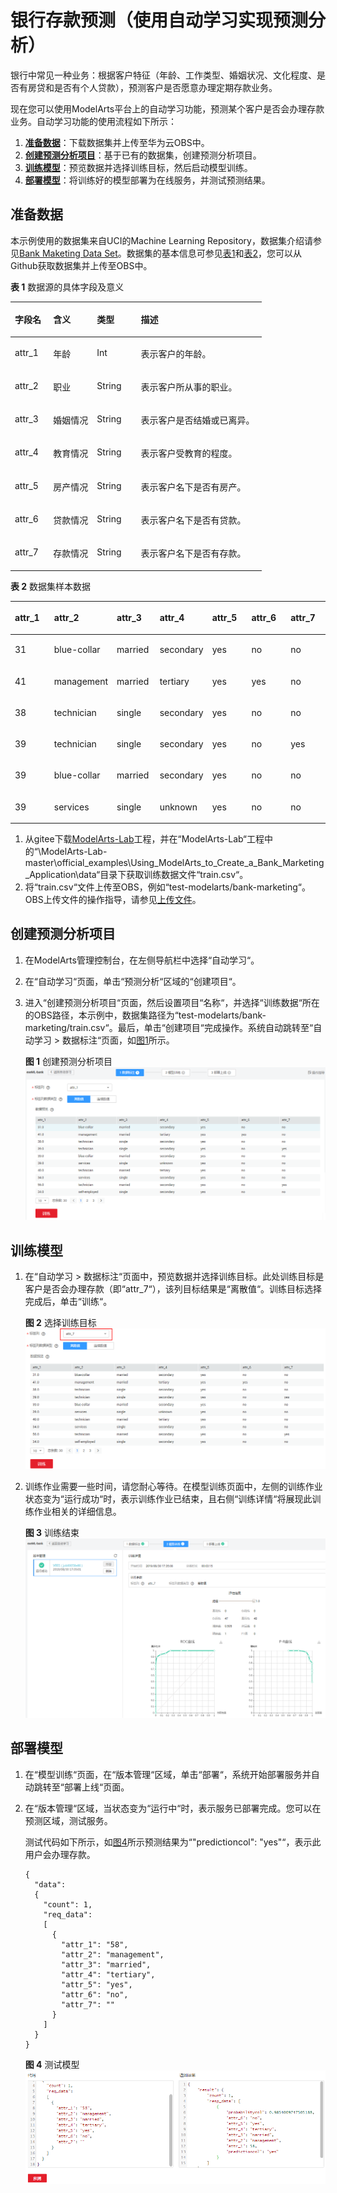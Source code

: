 # 银行存款预测（使用自动学习实现预测分析）<a name="modelarts_10_0002"></a>

银行中常见一种业务：根据客户特征（年龄、工作类型、婚姻状况、文化程度、是否有房贷和是否有个人贷款），预测客户是否愿意办理定期存款业务。

现在您可以使用ModelArts平台上的自动学习功能，预测某个客户是否会办理存款业务。自动学习功能的使用流程如下所示：

1.  **[准备数据](#section126521956192619)**：下载数据集并上传至华为云OBS中。
2.  **[创建预测分析项目](#section785182617387)**：基于已有的数据集，创建预测分析项目。
3.  **[训练模型](#section51394177278)**：预览数据并选择训练目标，然后启动模型训练。
4.  **[部署模型](#section99271627142716)**：将训练好的模型部署为在线服务，并测试预测结果。

## 准备数据<a name="section126521956192619"></a>

本示例使用的数据集来自UCI的Machine Learning Repository，数据集介绍请参见[Bank Maketing Data Set](https://archive.ics.uci.edu/ml/datasets/Bank+Marketing)。数据集的基本信息可参见[表1](#table45666040)和[表2](#table40920274)，您可以从Github获取数据集并上传至OBS中。

**表 1**  数据源的具体字段及意义

<a name="table45666040"></a>
<table><thead align="left"><tr id="row48398424"><th class="cellrowborder" valign="top" width="15.25%" id="mcps1.2.5.1.1"><p id="p27958252"><a name="p27958252"></a><a name="p27958252"></a>字段名</p>
</th>
<th class="cellrowborder" valign="top" width="17.4%" id="mcps1.2.5.1.2"><p id="p50025933"><a name="p50025933"></a><a name="p50025933"></a>含义</p>
</th>
<th class="cellrowborder" valign="top" width="17.46%" id="mcps1.2.5.1.3"><p id="p25568738"><a name="p25568738"></a><a name="p25568738"></a>类型</p>
</th>
<th class="cellrowborder" valign="top" width="49.89%" id="mcps1.2.5.1.4"><p id="p57801875"><a name="p57801875"></a><a name="p57801875"></a>描述</p>
</th>
</tr>
</thead>
<tbody><tr id="row50454834"><td class="cellrowborder" valign="top" width="15.25%" headers="mcps1.2.5.1.1 "><p id="p60309786"><a name="p60309786"></a><a name="p60309786"></a>attr_1</p>
</td>
<td class="cellrowborder" valign="top" width="17.4%" headers="mcps1.2.5.1.2 "><p id="p53254482"><a name="p53254482"></a><a name="p53254482"></a>年龄</p>
</td>
<td class="cellrowborder" valign="top" width="17.46%" headers="mcps1.2.5.1.3 "><p id="p18645762"><a name="p18645762"></a><a name="p18645762"></a>Int</p>
</td>
<td class="cellrowborder" valign="top" width="49.89%" headers="mcps1.2.5.1.4 "><p id="p33911763"><a name="p33911763"></a><a name="p33911763"></a>表示客户的年龄。</p>
</td>
</tr>
<tr id="row36770415"><td class="cellrowborder" valign="top" width="15.25%" headers="mcps1.2.5.1.1 "><p id="p25613652"><a name="p25613652"></a><a name="p25613652"></a>attr_2</p>
</td>
<td class="cellrowborder" valign="top" width="17.4%" headers="mcps1.2.5.1.2 "><p id="p61439917"><a name="p61439917"></a><a name="p61439917"></a>职业</p>
</td>
<td class="cellrowborder" valign="top" width="17.46%" headers="mcps1.2.5.1.3 "><p id="p10577379"><a name="p10577379"></a><a name="p10577379"></a>String</p>
</td>
<td class="cellrowborder" valign="top" width="49.89%" headers="mcps1.2.5.1.4 "><p id="p51461341"><a name="p51461341"></a><a name="p51461341"></a>表示客户所从事的职业。</p>
</td>
</tr>
<tr id="row60498887"><td class="cellrowborder" valign="top" width="15.25%" headers="mcps1.2.5.1.1 "><p id="p1462819"><a name="p1462819"></a><a name="p1462819"></a>attr_3</p>
</td>
<td class="cellrowborder" valign="top" width="17.4%" headers="mcps1.2.5.1.2 "><p id="p51379511"><a name="p51379511"></a><a name="p51379511"></a>婚姻情况</p>
</td>
<td class="cellrowborder" valign="top" width="17.46%" headers="mcps1.2.5.1.3 "><p id="p990892"><a name="p990892"></a><a name="p990892"></a>String</p>
</td>
<td class="cellrowborder" valign="top" width="49.89%" headers="mcps1.2.5.1.4 "><p id="p13153450"><a name="p13153450"></a><a name="p13153450"></a>表示客户是否结婚或已离异。</p>
</td>
</tr>
<tr id="row51272187"><td class="cellrowborder" valign="top" width="15.25%" headers="mcps1.2.5.1.1 "><p id="p59406488"><a name="p59406488"></a><a name="p59406488"></a>attr_4</p>
</td>
<td class="cellrowborder" valign="top" width="17.4%" headers="mcps1.2.5.1.2 "><p id="p47196242"><a name="p47196242"></a><a name="p47196242"></a>教育情况</p>
</td>
<td class="cellrowborder" valign="top" width="17.46%" headers="mcps1.2.5.1.3 "><p id="p64799248"><a name="p64799248"></a><a name="p64799248"></a>String</p>
</td>
<td class="cellrowborder" valign="top" width="49.89%" headers="mcps1.2.5.1.4 "><p id="p14247739"><a name="p14247739"></a><a name="p14247739"></a>表示客户受教育的程度。</p>
</td>
</tr>
<tr id="row61120788"><td class="cellrowborder" valign="top" width="15.25%" headers="mcps1.2.5.1.1 "><p id="p51836813"><a name="p51836813"></a><a name="p51836813"></a>attr_5</p>
</td>
<td class="cellrowborder" valign="top" width="17.4%" headers="mcps1.2.5.1.2 "><p id="p38032294"><a name="p38032294"></a><a name="p38032294"></a>房产情况</p>
</td>
<td class="cellrowborder" valign="top" width="17.46%" headers="mcps1.2.5.1.3 "><p id="p60716935"><a name="p60716935"></a><a name="p60716935"></a>String</p>
</td>
<td class="cellrowborder" valign="top" width="49.89%" headers="mcps1.2.5.1.4 "><p id="p19124697"><a name="p19124697"></a><a name="p19124697"></a>表示客户名下是否有房产。</p>
</td>
</tr>
<tr id="row37904547"><td class="cellrowborder" valign="top" width="15.25%" headers="mcps1.2.5.1.1 "><p id="p50369505"><a name="p50369505"></a><a name="p50369505"></a>attr_6</p>
</td>
<td class="cellrowborder" valign="top" width="17.4%" headers="mcps1.2.5.1.2 "><p id="p53398115"><a name="p53398115"></a><a name="p53398115"></a>贷款情况</p>
</td>
<td class="cellrowborder" valign="top" width="17.46%" headers="mcps1.2.5.1.3 "><p id="p30280082"><a name="p30280082"></a><a name="p30280082"></a>String</p>
</td>
<td class="cellrowborder" valign="top" width="49.89%" headers="mcps1.2.5.1.4 "><p id="p36767573"><a name="p36767573"></a><a name="p36767573"></a>表示客户名下是否有贷款。</p>
</td>
</tr>
<tr id="row62472706"><td class="cellrowborder" valign="top" width="15.25%" headers="mcps1.2.5.1.1 "><p id="p27124415"><a name="p27124415"></a><a name="p27124415"></a>attr_7</p>
</td>
<td class="cellrowborder" valign="top" width="17.4%" headers="mcps1.2.5.1.2 "><p id="p49593988"><a name="p49593988"></a><a name="p49593988"></a>存款情况</p>
</td>
<td class="cellrowborder" valign="top" width="17.46%" headers="mcps1.2.5.1.3 "><p id="p57690106"><a name="p57690106"></a><a name="p57690106"></a>String</p>
</td>
<td class="cellrowborder" valign="top" width="49.89%" headers="mcps1.2.5.1.4 "><p id="p42387016"><a name="p42387016"></a><a name="p42387016"></a>表示客户名下是否有存款。</p>
</td>
</tr>
</tbody>
</table>

**表 2**  数据集样本数据

<a name="table40920274"></a>
<table><thead align="left"><tr id="row31235064"><th class="cellrowborder" valign="top" width="14.285714285714285%" id="mcps1.2.8.1.1"><p id="p47012257"><a name="p47012257"></a><a name="p47012257"></a>attr_1</p>
</th>
<th class="cellrowborder" valign="top" width="14.285714285714285%" id="mcps1.2.8.1.2"><p id="p49896507"><a name="p49896507"></a><a name="p49896507"></a>attr_2</p>
</th>
<th class="cellrowborder" valign="top" width="14.285714285714285%" id="mcps1.2.8.1.3"><p id="p15085294"><a name="p15085294"></a><a name="p15085294"></a>attr_3</p>
</th>
<th class="cellrowborder" valign="top" width="14.285714285714285%" id="mcps1.2.8.1.4"><p id="p13949281"><a name="p13949281"></a><a name="p13949281"></a>attr_4</p>
</th>
<th class="cellrowborder" valign="top" width="14.285714285714285%" id="mcps1.2.8.1.5"><p id="p56149948"><a name="p56149948"></a><a name="p56149948"></a>attr_5</p>
</th>
<th class="cellrowborder" valign="top" width="14.285714285714285%" id="mcps1.2.8.1.6"><p id="p51851944"><a name="p51851944"></a><a name="p51851944"></a>attr_6</p>
</th>
<th class="cellrowborder" valign="top" width="14.285714285714285%" id="mcps1.2.8.1.7"><p id="p39257932"><a name="p39257932"></a><a name="p39257932"></a>attr_7</p>
</th>
</tr>
</thead>
<tbody><tr id="row17777075"><td class="cellrowborder" valign="top" width="14.285714285714285%" headers="mcps1.2.8.1.1 "><p id="p11550131314334"><a name="p11550131314334"></a><a name="p11550131314334"></a>31</p>
</td>
<td class="cellrowborder" valign="top" width="14.285714285714285%" headers="mcps1.2.8.1.2 "><p id="p145509135339"><a name="p145509135339"></a><a name="p145509135339"></a>blue-collar</p>
</td>
<td class="cellrowborder" valign="top" width="14.285714285714285%" headers="mcps1.2.8.1.3 "><p id="p1455011323318"><a name="p1455011323318"></a><a name="p1455011323318"></a>married</p>
</td>
<td class="cellrowborder" valign="top" width="14.285714285714285%" headers="mcps1.2.8.1.4 "><p id="p175507131339"><a name="p175507131339"></a><a name="p175507131339"></a>secondary</p>
</td>
<td class="cellrowborder" valign="top" width="14.285714285714285%" headers="mcps1.2.8.1.5 "><p id="p25501513103311"><a name="p25501513103311"></a><a name="p25501513103311"></a>yes</p>
</td>
<td class="cellrowborder" valign="top" width="14.285714285714285%" headers="mcps1.2.8.1.6 "><p id="p15550131363313"><a name="p15550131363313"></a><a name="p15550131363313"></a>no</p>
</td>
<td class="cellrowborder" valign="top" width="14.285714285714285%" headers="mcps1.2.8.1.7 "><p id="p2550171317336"><a name="p2550171317336"></a><a name="p2550171317336"></a>no</p>
</td>
</tr>
<tr id="row46801442"><td class="cellrowborder" valign="top" width="14.285714285714285%" headers="mcps1.2.8.1.1 "><p id="p17550121319331"><a name="p17550121319331"></a><a name="p17550121319331"></a>41</p>
</td>
<td class="cellrowborder" valign="top" width="14.285714285714285%" headers="mcps1.2.8.1.2 "><p id="p1855071373311"><a name="p1855071373311"></a><a name="p1855071373311"></a>management</p>
</td>
<td class="cellrowborder" valign="top" width="14.285714285714285%" headers="mcps1.2.8.1.3 "><p id="p35502133334"><a name="p35502133334"></a><a name="p35502133334"></a>married</p>
</td>
<td class="cellrowborder" valign="top" width="14.285714285714285%" headers="mcps1.2.8.1.4 "><p id="p655111313334"><a name="p655111313334"></a><a name="p655111313334"></a>tertiary</p>
</td>
<td class="cellrowborder" valign="top" width="14.285714285714285%" headers="mcps1.2.8.1.5 "><p id="p2055121383317"><a name="p2055121383317"></a><a name="p2055121383317"></a>yes</p>
</td>
<td class="cellrowborder" valign="top" width="14.285714285714285%" headers="mcps1.2.8.1.6 "><p id="p11551111363311"><a name="p11551111363311"></a><a name="p11551111363311"></a>yes</p>
</td>
<td class="cellrowborder" valign="top" width="14.285714285714285%" headers="mcps1.2.8.1.7 "><p id="p16551181383317"><a name="p16551181383317"></a><a name="p16551181383317"></a>no</p>
</td>
</tr>
<tr id="row53650690"><td class="cellrowborder" valign="top" width="14.285714285714285%" headers="mcps1.2.8.1.1 "><p id="p9551141323319"><a name="p9551141323319"></a><a name="p9551141323319"></a>38</p>
</td>
<td class="cellrowborder" valign="top" width="14.285714285714285%" headers="mcps1.2.8.1.2 "><p id="p0551913153316"><a name="p0551913153316"></a><a name="p0551913153316"></a>technician</p>
</td>
<td class="cellrowborder" valign="top" width="14.285714285714285%" headers="mcps1.2.8.1.3 "><p id="p20551131311330"><a name="p20551131311330"></a><a name="p20551131311330"></a>single</p>
</td>
<td class="cellrowborder" valign="top" width="14.285714285714285%" headers="mcps1.2.8.1.4 "><p id="p16551121323317"><a name="p16551121323317"></a><a name="p16551121323317"></a>secondary</p>
</td>
<td class="cellrowborder" valign="top" width="14.285714285714285%" headers="mcps1.2.8.1.5 "><p id="p1955121313331"><a name="p1955121313331"></a><a name="p1955121313331"></a>yes</p>
</td>
<td class="cellrowborder" valign="top" width="14.285714285714285%" headers="mcps1.2.8.1.6 "><p id="p8551161320339"><a name="p8551161320339"></a><a name="p8551161320339"></a>no</p>
</td>
<td class="cellrowborder" valign="top" width="14.285714285714285%" headers="mcps1.2.8.1.7 "><p id="p17551171343320"><a name="p17551171343320"></a><a name="p17551171343320"></a>no</p>
</td>
</tr>
<tr id="row61360988"><td class="cellrowborder" valign="top" width="14.285714285714285%" headers="mcps1.2.8.1.1 "><p id="p105511113143319"><a name="p105511113143319"></a><a name="p105511113143319"></a>39</p>
</td>
<td class="cellrowborder" valign="top" width="14.285714285714285%" headers="mcps1.2.8.1.2 "><p id="p9551131320338"><a name="p9551131320338"></a><a name="p9551131320338"></a>technician</p>
</td>
<td class="cellrowborder" valign="top" width="14.285714285714285%" headers="mcps1.2.8.1.3 "><p id="p165512013143313"><a name="p165512013143313"></a><a name="p165512013143313"></a>single</p>
</td>
<td class="cellrowborder" valign="top" width="14.285714285714285%" headers="mcps1.2.8.1.4 "><p id="p195511213173313"><a name="p195511213173313"></a><a name="p195511213173313"></a>secondary</p>
</td>
<td class="cellrowborder" valign="top" width="14.285714285714285%" headers="mcps1.2.8.1.5 "><p id="p255141317338"><a name="p255141317338"></a><a name="p255141317338"></a>yes</p>
</td>
<td class="cellrowborder" valign="top" width="14.285714285714285%" headers="mcps1.2.8.1.6 "><p id="p11551813103315"><a name="p11551813103315"></a><a name="p11551813103315"></a>no</p>
</td>
<td class="cellrowborder" valign="top" width="14.285714285714285%" headers="mcps1.2.8.1.7 "><p id="p755141318336"><a name="p755141318336"></a><a name="p755141318336"></a>yes</p>
</td>
</tr>
<tr id="row53517117"><td class="cellrowborder" valign="top" width="14.285714285714285%" headers="mcps1.2.8.1.1 "><p id="p11551161311331"><a name="p11551161311331"></a><a name="p11551161311331"></a>39</p>
</td>
<td class="cellrowborder" valign="top" width="14.285714285714285%" headers="mcps1.2.8.1.2 "><p id="p1551171312339"><a name="p1551171312339"></a><a name="p1551171312339"></a>blue-collar</p>
</td>
<td class="cellrowborder" valign="top" width="14.285714285714285%" headers="mcps1.2.8.1.3 "><p id="p195514131337"><a name="p195514131337"></a><a name="p195514131337"></a>married</p>
</td>
<td class="cellrowborder" valign="top" width="14.285714285714285%" headers="mcps1.2.8.1.4 "><p id="p18551111313338"><a name="p18551111313338"></a><a name="p18551111313338"></a>secondary</p>
</td>
<td class="cellrowborder" valign="top" width="14.285714285714285%" headers="mcps1.2.8.1.5 "><p id="p05516139332"><a name="p05516139332"></a><a name="p05516139332"></a>yes</p>
</td>
<td class="cellrowborder" valign="top" width="14.285714285714285%" headers="mcps1.2.8.1.6 "><p id="p1552181363314"><a name="p1552181363314"></a><a name="p1552181363314"></a>no</p>
</td>
<td class="cellrowborder" valign="top" width="14.285714285714285%" headers="mcps1.2.8.1.7 "><p id="p1655221393311"><a name="p1655221393311"></a><a name="p1655221393311"></a>no</p>
</td>
</tr>
<tr id="row7765374"><td class="cellrowborder" valign="top" width="14.285714285714285%" headers="mcps1.2.8.1.1 "><p id="p155281317338"><a name="p155281317338"></a><a name="p155281317338"></a>39</p>
</td>
<td class="cellrowborder" valign="top" width="14.285714285714285%" headers="mcps1.2.8.1.2 "><p id="p255251353320"><a name="p255251353320"></a><a name="p255251353320"></a>services</p>
</td>
<td class="cellrowborder" valign="top" width="14.285714285714285%" headers="mcps1.2.8.1.3 "><p id="p55526137335"><a name="p55526137335"></a><a name="p55526137335"></a>single</p>
</td>
<td class="cellrowborder" valign="top" width="14.285714285714285%" headers="mcps1.2.8.1.4 "><p id="p555281363315"><a name="p555281363315"></a><a name="p555281363315"></a>unknown</p>
</td>
<td class="cellrowborder" valign="top" width="14.285714285714285%" headers="mcps1.2.8.1.5 "><p id="p15522135334"><a name="p15522135334"></a><a name="p15522135334"></a>yes</p>
</td>
<td class="cellrowborder" valign="top" width="14.285714285714285%" headers="mcps1.2.8.1.6 "><p id="p19552141311338"><a name="p19552141311338"></a><a name="p19552141311338"></a>no</p>
</td>
<td class="cellrowborder" valign="top" width="14.285714285714285%" headers="mcps1.2.8.1.7 "><p id="p19552513123319"><a name="p19552513123319"></a><a name="p19552513123319"></a>no</p>
</td>
</tr>
</tbody>
</table>

1.  从gitee下载[ModelArts-Lab](https://gitee.com/ModelArts/ModelArts-Lab)工程，并在“ModelArts-Lab“工程中的“\\ModelArts-Lab-master\\official\_examples\\Using\_ModelArts\_to\_Create\_a\_Bank\_Marketing\_Application\\data“目录下获取训练数据文件“train.csv“。
2.  将“train.csv“文件上传至OBS，例如“test-modelarts/bank-marketing“。OBS上传文件的操作指导，请参见[上传文件](https://support.huaweicloud.com/usermanual-obs/obs_03_0307.html)。

## 创建预测分析项目<a name="section785182617387"></a>

1.  在ModelArts管理控制台，在左侧导航栏中选择“自动学习“。
2.  在“自动学习“页面，单击“预测分析“区域的“创建项目“。
3.  进入“创建预测分析项目“页面，然后设置项目“名称“，并选择“训练数据“所在的OBS路径，本示例中，数据集路径为“test-modelarts/bank-marketing/train.csv“。最后，单击“创建项目“完成操作。系统自动跳转至“自动学习 \> 数据标注“页面，如[图1](#fig123571019194213)所示。

    **图 1**  创建预测分析项目<a name="fig123571019194213"></a>  
    ![](figures/创建预测分析项目.png "创建预测分析项目")


## 训练模型<a name="section51394177278"></a>

1.  在“自动学习 \> 数据标注“页面中，预览数据并选择训练目标。此处训练目标是客户是否会办理存款（即“attr\_7“），该列目标结果是“离散值“。训练目标选择完成后，单击“训练“。

    **图 2**  选择训练目标<a name="fig4685166184510"></a>  
    ![](figures/选择训练目标.png "选择训练目标")

2.  训练作业需要一些时间，请您耐心等待。在模型训练页面中，左侧的训练作业状态变为“运行成功“时，表示训练作业已结束，且右侧“训练详情“将展现此训练作业相关的详细信息。

    **图 3**  训练结束<a name="fig17303144395713"></a>  
    ![](figures/训练结束.png "训练结束")


## 部署模型<a name="section99271627142716"></a>

1.  在“模型训练“页面，在“版本管理“区域，单击“部署“，系统开始部署服务并自动跳转至“部署上线“页面。
2.  在“版本管理“区域，当状态变为“运行中“时，表示服务已部署完成。您可以在预测区域，测试服务。

    测试代码如下所示，如[图4](#fig52331989710)所示预测结果为“"predictioncol": "yes"“，表示此用户会办理存款。

    ```
    {
      "data": 
      {
        "count": 1,
        "req_data": 
    	[
          {
            "attr_1": "58",
            "attr_2": "management",
            "attr_3": "married",
            "attr_4": "tertiary",
            "attr_5": "yes",
            "attr_6": "no",
            "attr_7": ""
          }
        ]
      }
    }
    ```

    **图 4**  测试模型<a name="fig52331989710"></a>  
    ![](figures/测试模型.png "测试模型")


